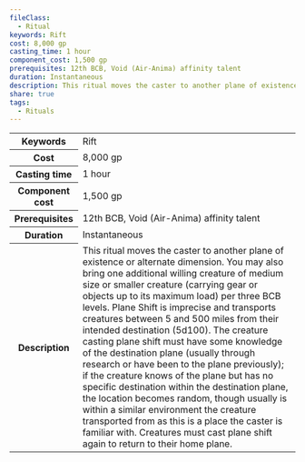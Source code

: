 ```yaml
---
fileClass:
  - Ritual
keywords: Rift
cost: 8,000 gp
casting_time: 1 hour
component_cost: 1,500 gp
prerequisites: 12th BCB, Void (Air-Anima) affinity talent
duration: Instantaneous
description: This ritual moves the caster to another plane of existence or alternate dimension. You may also bring one additional willing creature of medium size or smaller creature (carrying gear or objects up to its maximum load) per three BCB levels. Plane Shift is imprecise and transports creatures between 5 and 500 miles from their intended destination (5d100). The creature casting plane shift must have some knowledge of the destination plane (usually through research or have been to the plane previously); if the creature knows of the plane but has no specific destination within the destination plane, the location becomes random, though usually is within a similar environment the creature transported from as this is a place the caster is familiar with. Creatures must cast plane shift again to return to their home plane.
share: true
tags:
  - Rituals
---
```


<p><span style="overflow-x: auto;"><table><tbody><tr><th>Keywords</th><td>Rift</td></tr><tr><th>Cost</th><td>8,000 gp</td></tr><tr><th>Casting time</th><td>1 hour</td></tr><tr><th>Component cost</th><td>1,500 gp</td></tr><tr><th>Prerequisites</th><td>12th BCB, Void (Air-Anima) affinity talent</td></tr><tr><th>Duration</th><td>Instantaneous</td></tr><tr><th>Description</th><td>This ritual moves the caster to another plane of existence or alternate dimension. You may also bring one additional willing creature of medium size or smaller creature (carrying gear or objects up to its maximum load) per three BCB levels. Plane Shift is imprecise and transports creatures between 5 and 500 miles from their intended destination (5d100). The creature casting plane shift must have some knowledge of the destination plane (usually through research or have been to the plane previously); if the creature knows of the plane but has no specific destination within the destination plane, the location becomes random, though usually is within a similar environment the creature transported from as this is a place the caster is familiar with. Creatures must cast plane shift again to return to their home plane.</td></tr></tbody></table></span></p>

